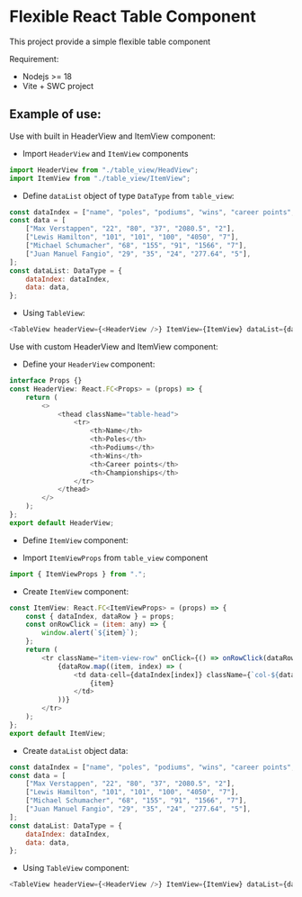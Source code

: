 # Flexible React Table Component

This project provide a simple flexible table component

Requirement:

-   Nodejs >= 18
-   Vite + SWC project

## Example of use:

Use with built in HeaderView and ItemView component:

-   Import `HeaderView` and `ItemView` components

```js
import HeaderView from "./table_view/HeadView";
import ItemView from "./table_view/ItemView";
```

-   Define `dataList` object of type `DataType` from `table_view`:

```js
const dataIndex = ["name", "poles", "podiums", "wins", "career points", "championships"];
const data = [
    ["Max Verstappen", "22", "80", "37", "2080.5", "2"],
    ["Lewis Hamilton", "101", "101", "100", "4050", "7"],
    ["Michael Schumacher", "68", "155", "91", "1566", "7"],
    ["Juan Manuel Fangio", "29", "35", "24", "277.64", "5"],
];
const dataList: DataType = {
    dataIndex: dataIndex,
    data: data,
};
```

-   Using `TableView`:

```js
<TableView headerView={<HeaderView />} ItemView={ItemView} dataList={dataList} />
```

Use with custom HeaderView and ItemView component:

-   Define your `HeaderView` component:

```js
interface Props {}
const HeaderView: React.FC<Props> = (props) => {
    return (
        <>
            <thead className="table-head">
                <tr>
                    <th>Name</th>
                    <th>Poles</th>
                    <th>Podiums</th>
                    <th>Wins</th>
                    <th>Career points</th>
                    <th>Championships</th>
                </tr>
            </thead>
        </>
    );
};
export default HeaderView;
```

-   Define `ItemView` component:

*   Import `ItemViewProps` from `table_view` component

```js
import { ItemViewProps } from ".";
```

-   Create `ItemView` component:

```js
const ItemView: React.FC<ItemViewProps> = (props) => {
    const { dataIndex, dataRow } = props;
    const onRowClick = (item: any) => {
        window.alert(`${item}`);
    };
    return (
        <tr className="item-view-row" onClick={() => onRowClick(dataRow)}>
            {dataRow.map((item, index) => (
                <td data-cell={dataIndex[index]} className={`col-${dataIndex[index]}`} key={index}>
                    {item}
                </td>
            ))}
        </tr>
    );
};
export default ItemView;
```

-   Create `dataList` object data:

```js
const dataIndex = ["name", "poles", "podiums", "wins", "career points", "championships"];
const data = [
    ["Max Verstappen", "22", "80", "37", "2080.5", "2"],
    ["Lewis Hamilton", "101", "101", "100", "4050", "7"],
    ["Michael Schumacher", "68", "155", "91", "1566", "7"],
    ["Juan Manuel Fangio", "29", "35", "24", "277.64", "5"],
];
const dataList: DataType = {
    dataIndex: dataIndex,
    data: data,
};
```

-   Using `TableView` component:

```js
<TableView headerView={<HeaderView />} ItemView={ItemView} dataList={dataList} />
```

